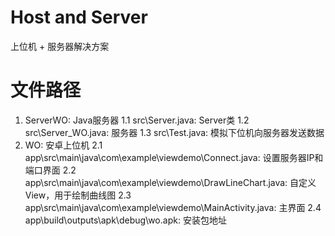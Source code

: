 # Host and Server
上位机 + 服务器解决方案

# 文件路径
  1. ServerWO: Java服务器
     1.1 src\Server.java: Server类
     1.2 src\Server_WO.java: 服务器
     1.3 src\Test.java: 模拟下位机向服务器发送数据
  2. WO: 安卓上位机
     2.1 app\src\main\java\com\example\viewdemo\Connect.java: 设置服务器IP和端口界面
     2.2 app\src\main\java\com\example\viewdemo\DrawLineChart.java: 自定义View，用于绘制曲线图
     2.3 app\src\main\java\com\example\viewdemo\MainActivity.java: 主界面
     2.4 app\build\outputs\apk\debug\wo.apk: 安装包地址
